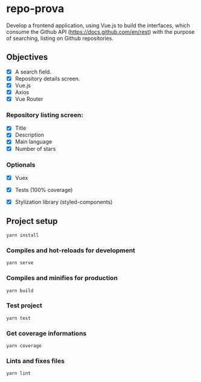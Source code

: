 # repo-prova

Develop a frontend application, using Vue.js to build the interfaces, which consume the Github API (https://docs.github.com/en/rest) with the purpose of searching, listing on Github repositories.

## Objectives
- [X] A search field.
- [X] Repository details screen.
- [X] Vue.js
- [X] Axios
- [X] Vue Router
### Repository listing screen:
- [X] Title
- [X] Description
- [X] Main language
- [X] Number of stars
### Optionals
- [X] Vuex
- [X] Tests (100% coverage)
- [X] Stylization library (styled-components)


## Project setup
```
yarn install
```

### Compiles and hot-reloads for development
```
yarn serve
```

### Compiles and minifies for production
```
yarn build
```

### Test project
```
yarn test
```

### Get coverage informations
```
yarn coverage
```

### Lints and fixes files
```
yarn lint
```
